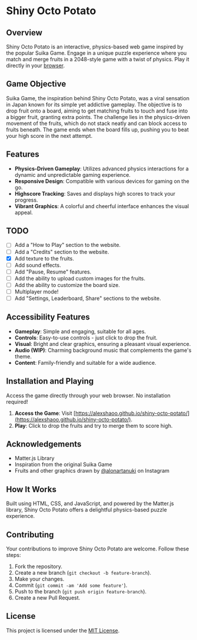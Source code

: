 # Shiny Octo Potato

## Overview
Shiny Octo Potato is an interactive, physics-based web game inspired by the popular Suika Game. Engage in a unique puzzle experience where you match and merge fruits in a 2048-style game with a twist of physics. Play it directly in your [browser](https://alexshaoo.github.io/shiny-octo-potato/).

## Game Objective

Suika Game, the inspiration behind Shiny Octo Potato, was a viral sensation in Japan known for its simple yet addictive gameplay. The objective is to drop fruit onto a board, aiming to get matching fruits to touch and fuse into a bigger fruit, granting extra points. The challenge lies in the physics-driven movement of the fruits, which do not stack neatly and can block access to fruits beneath. The game ends when the board fills up, pushing you to beat your high score in the next attempt.

## Features

- **Physics-Driven Gameplay**: Utilizes advanced physics interactions for a dynamic and unpredictable gaming experience.
- **Responsive Design**: Compatible with various devices for gaming on the go.
- **Highscore Tracking**: Saves and displays high scores to track your progress.
- **Vibrant Graphics**: A colorful and cheerful interface enhances the visual appeal.

## TODO

- [ ] Add a "How to Play" section to the website.
- [ ] Add a "Credits" section to the website.
- [x] Add texture to the fruits.
- [ ] Add sound effects.
- [ ] Add "Pause, Resume" features.
- [ ] Add the ability to upload custom images for the fruits.
- [ ] Add the ability to customize the board size.
- [ ] Multiplayer mode!
- [ ] Add "Settings, Leaderboard, Share" sections to the website.

## Accessibility Features

- **Gameplay**: Simple and engaging, suitable for all ages.
- **Controls**: Easy-to-use controls - just click to drop the fruit.
- **Visual**: Bright and clear graphics, ensuring a pleasant visual experience.
- **Audio (WIP)**: Charming background music that complements the game's theme.
- **Content**: Family-friendly and suitable for a wide audience.

## Installation and Playing

Access the game directly through your web browser. No installation required!

1. **Access the Game**: Visit [https://alexshaoo.github.io/shiny-octo-potato/](https://alexshaoo.github.io/shiny-octo-potato/).
2. **Play**: Click to drop the fruits and try to merge them to score high.

## Acknowledgements

- Matter.js Library
- Inspiration from the original Suika Game
- Fruits and other graphics drawn by [@alonartanuki](https://www.instagram.com/alonartanuki/) on Instagram

## How It Works

Built using HTML, CSS, and JavaScript, and powered by the Matter.js library, Shiny Octo Potato offers a delightful physics-based puzzle experience.

## Contributing

Your contributions to improve Shiny Octo Potato are welcome. Follow these steps:

1. Fork the repository.
2. Create a new branch (`git checkout -b feature-branch`).
3. Make your changes.
4. Commit (`git commit -am 'Add some feature'`).
5. Push to the branch (`git push origin feature-branch`).
6. Create a new Pull Request.

## License

This project is licensed under the [MIT License](LICENSE).
